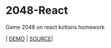 # 2048-React
Game 2048 on react kottans homework


| [DEMO](https://game-2048-react.herokuapp.com/) | [SOURCE](https://github.com/Vitaminvp/2048-React)| 